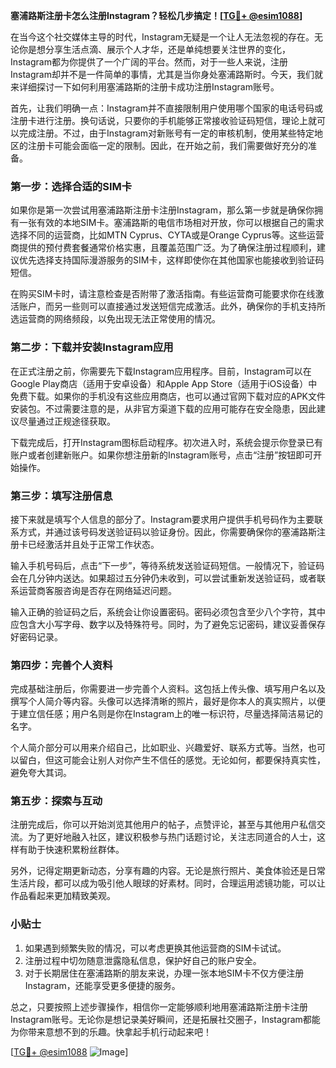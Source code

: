 **塞浦路斯注册卡怎么注册Instagram？轻松几步搞定！[[TG💪+ @esim1088](https://t.me/s/esim1088)]**

在当今这个社交媒体主导的时代，Instagram无疑是一个让人无法忽视的存在。无论你是想分享生活点滴、展示个人才华，还是单纯想要关注世界的变化，Instagram都为你提供了一个广阔的平台。然而，对于一些人来说，注册Instagram却并不是一件简单的事情，尤其是当你身处塞浦路斯时。今天，我们就来详细探讨一下如何利用塞浦路斯的注册卡成功注册Instagram账号。

首先，让我们明确一点：Instagram并不直接限制用户使用哪个国家的电话号码或注册卡进行注册。换句话说，只要你的手机能够正常接收验证码短信，理论上就可以完成注册。不过，由于Instagram对新账号有一定的审核机制，使用某些特定地区的注册卡可能会面临一定的限制。因此，在开始之前，我们需要做好充分的准备。

### 第一步：选择合适的SIM卡

如果你是第一次尝试用塞浦路斯注册卡注册Instagram，那么第一步就是确保你拥有一张有效的本地SIM卡。塞浦路斯的电信市场相对开放，你可以根据自己的需求选择不同的运营商，比如MTN Cyprus、CYTA或是Orange Cyprus等。这些运营商提供的预付费套餐通常价格实惠，且覆盖范围广泛。为了确保注册过程顺利，建议优先选择支持国际漫游服务的SIM卡，这样即使你在其他国家也能接收到验证码短信。

在购买SIM卡时，请注意检查是否附带了激活指南。有些运营商可能要求你在线激活账户，而另一些则可以直接通过发送短信完成激活。此外，确保你的手机支持所选运营商的网络频段，以免出现无法正常使用的情况。

### 第二步：下载并安装Instagram应用

在正式注册之前，你需要先下载Instagram应用程序。目前，Instagram可以在Google Play商店（适用于安卓设备）和Apple App Store（适用于iOS设备）中免费下载。如果你的手机没有这些应用商店，也可以通过官网下载对应的APK文件安装包。不过需要注意的是，从非官方渠道下载的应用可能存在安全隐患，因此建议尽量通过正规途径获取。

下载完成后，打开Instagram图标启动程序。初次进入时，系统会提示你登录已有账户或者创建新账户。如果你想注册新的Instagram账号，点击“注册”按钮即可开始操作。

### 第三步：填写注册信息

接下来就是填写个人信息的部分了。Instagram要求用户提供手机号码作为主要联系方式，并通过该号码发送验证码以验证身份。因此，你需要确保你的塞浦路斯注册卡已经激活并且处于正常工作状态。

输入手机号码后，点击“下一步”，等待系统发送验证码短信。一般情况下，验证码会在几分钟内送达。如果超过五分钟仍未收到，可以尝试重新发送验证码，或者联系运营商客服咨询是否存在网络延迟问题。

输入正确的验证码之后，系统会让你设置密码。密码必须包含至少八个字符，其中应包含大小写字母、数字以及特殊符号。同时，为了避免忘记密码，建议妥善保存好密码记录。

### 第四步：完善个人资料

完成基础注册后，你需要进一步完善个人资料。这包括上传头像、填写用户名以及撰写个人简介等内容。头像可以选择清晰的照片，最好是你本人的真实照片，以便于建立信任感；用户名则是你在Instagram上的唯一标识符，尽量选择简洁易记的名字。

个人简介部分可以用来介绍自己，比如职业、兴趣爱好、联系方式等。当然，也可以留白，但这可能会让别人对你产生不信任的感觉。无论如何，都要保持真实性，避免夸大其词。

### 第五步：探索与互动

注册完成后，你可以开始浏览其他用户的帖子，点赞评论，甚至与其他用户私信交流。为了更好地融入社区，建议积极参与热门话题讨论，关注志同道合的人士，这样有助于快速积累粉丝群体。

另外，记得定期更新动态，分享有趣的内容。无论是旅行照片、美食体验还是日常生活片段，都可以成为吸引他人眼球的好素材。同时，合理运用滤镜功能，可以让作品看起来更加精致美观。

### 小贴士

1. 如果遇到频繁失败的情况，可以考虑更换其他运营商的SIM卡试试。
2. 注册过程中切勿随意泄露隐私信息，保护好自己的账户安全。
3. 对于长期居住在塞浦路斯的朋友来说，办理一张本地SIM卡不仅方便注册Instagram，还能享受更多便捷的服务。

总之，只要按照上述步骤操作，相信你一定能够顺利地用塞浦路斯注册卡注册Instagram账号。无论你是想记录美好瞬间，还是拓展社交圈子，Instagram都能为你带来意想不到的乐趣。快拿起手机行动起来吧！

[[TG💪+ @esim1088](https://t.me/s/esim1088) ![Image](https://i.postimg.cc/4NQfJmqS/Snipaste-2025-05-13-00-14-12.png)]